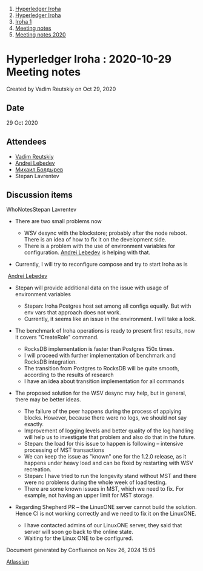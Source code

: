 1. [Hyperledger Iroha](index.html)
2. [Hyperledger Iroha](Hyperledger-Iroha_20873224.html)
3. [Iroha 1](Iroha-1_21015959.html)
4. [Meeting notes](Meeting-notes_21016018.html)
5. [Meeting notes 2020](Meeting-notes-2020_21016022.html)

# Hyperledger Iroha : 2020-10-29 Meeting notes

Created by Vadim Reutskiy on Oct 29, 2020

## Date

29 Oct 2020

## Attendees

- [Vadim Reutskiy](https://lf-hyperledger.atlassian.net/wiki/people/5b8d04b72786fb2bf79a7405?ref=confluence)
- [Andrei Lebedev](https://lf-hyperledger.atlassian.net/wiki/people/557058:c02f1b3d-42e6-4519-ba84-2d0476dccbc9?ref=confluence)
- [Михаил Болдырев](https://lf-hyperledger.atlassian.net/wiki/people/557058:584193b8-9303-4b5a-8cb3-8153294c8cc2?ref=confluence)
- Stepan Lavrentev

## Discussion items

WhoNotesStepan Lavrentev

- There are two small problems now
  
  - WSV desync with the blockstore; probably after the node reboot. There is an idea of how to fix it on the development side.
  - There is a problem with the use of environment variables for configuration. [Andrei Lebedev](https://lf-hyperledger.atlassian.net/wiki/people/557058:c02f1b3d-42e6-4519-ba84-2d0476dccbc9?ref=confluence) is helping with that.
- Currently, I will try to reconfigure compose and try to start Iroha as is

 [Andrei Lebedev](https://lf-hyperledger.atlassian.net/wiki/people/557058:c02f1b3d-42e6-4519-ba84-2d0476dccbc9?ref=confluence)

- Stepan will provide additional data on the issue with usage of environment variables
  
  - Stepan: Iroha Postgres host set among all configs equally. But with env vars that approach does not work.
  - Currently, it seems like an issue in the environment. I will take a look.
- The benchmark of Iroha operations is ready to present first results, now it covers "CreateRole" command.
  
  - RocksDB implementation is faster than Postgres 150x times.
  - I will proceed with further implementation of benchmark and RocksDB integration.
  - The transition from Postgres to RocksDB will be quite smooth, according to the results of research
  - I have an idea about transition implementation for all commands
- The proposed solution for the WSV desync may help, but in general, there may be better ideas.
  
  - The failure of the peer happens during the process of applying blocks. However, because there were no logs, we should not say exactly.
  - Improvement of logging levels and better quality of the log handling will help us to investigate that problem and also do that in the future.
  - Stepan: the load for this issue to happen is following – intensive processing of MST transactions
  - We can keep the issue as "known" one for the 1.2.0 release, as it happens under heavy load and can be fixed by restarting with WSV recreation.
  - Stepan: I have tried to run the longevity stand without MST and there were no problems during the whole week of load testing.
  - There are some known issues in MST, which we need to fix. For example, not having an upper limit for MST storage.
- Regarding Shepherd PR – the LinuxONE server cannot build the solution. Hence CI is not working correctly and we need to fix it on the LinuxONE.
  
  - I have contacted admins of our LinuxONE server, they said that server will soon go back to the online state.
  - Waiting for the Linux ONE to be configured.

Document generated by Confluence on Nov 26, 2024 15:05

[Atlassian](http://www.atlassian.com/)
